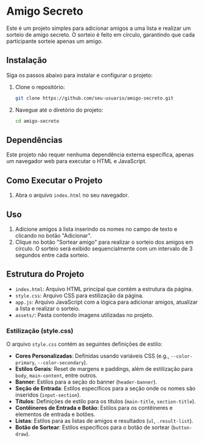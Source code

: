 # Amigo Secreto

Este é um projeto simples para adicionar amigos a uma lista e realizar um sorteio de amigo secreto. O sorteio é feito em círculo, garantindo que cada participante sorteie apenas um amigo.

## Instalação

Siga os passos abaixo para instalar e configurar o projeto:

1. Clone o repositório:
   ```sh
   git clone https://github.com/seu-usuario/amigo-secreto.git
   ```
2. Navegue até o diretório do projeto:
   ```sh
   cd amigo-secreto
   ```

## Dependências

Este projeto não requer nenhuma dependência externa específica, apenas um navegador web para executar o HTML e JavaScript.

## Como Executar o Projeto

1. Abra o arquivo `index.html` no seu navegador.

## Uso

1. Adicione amigos à lista inserindo os nomes no campo de texto e clicando no botão "Adicionar".
2. Clique no botão "Sortear amigo" para realizar o sorteio dos amigos em círculo. O sorteio será exibido sequencialmente com um intervalo de 3 segundos entre cada sorteio.

## Estrutura do Projeto

- `index.html`: Arquivo HTML principal que contém a estrutura da página.
- `style.css`: Arquivo CSS para estilização da página.
- `app.js`: Arquivo JavaScript com a lógica para adicionar amigos, atualizar a lista e realizar o sorteio.
- `assets/`: Pasta contendo imagens utilizadas no projeto.

### Estilização (style.css)

O arquivo `style.css` contém as seguintes definições de estilo:

- **Cores Personalizadas**: Definidas usando variáveis CSS (e.g., `--color-primary`, `--color-secondary`).
- **Estilos Gerais**: Reset de margens e paddings, além de estilização para `body`, `main-content`, entre outros.
- **Banner**: Estilos para a seção do banner (`header-banner`).
- **Seção de Entrada**: Estilos específicos para a seção onde os nomes são inseridos (`input-section`).
- **Títulos**: Definições de estilo para os títulos (`main-title`, `section-title`).
- **Contêineres de Entrada e Botão**: Estilos para os contêineres e elementos de entrada e botões.
- **Listas**: Estilos para as listas de amigos e resultados (`ul`, `.result-list`).
- **Botão de Sortear**: Estilos específicos para o botão de sortear (`button-draw`).

